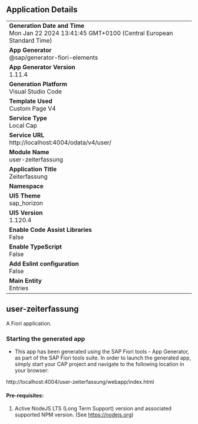 ## Application Details
|               |
| ------------- |
|**Generation Date and Time**<br>Mon Jan 22 2024 13:41:45 GMT+0100 (Central European Standard Time)|
|**App Generator**<br>@sap/generator-fiori-elements|
|**App Generator Version**<br>1.11.4|
|**Generation Platform**<br>Visual Studio Code|
|**Template Used**<br>Custom Page V4|
|**Service Type**<br>Local Cap|
|**Service URL**<br>http://localhost:4004/odata/v4/user/
|**Module Name**<br>user-zeiterfassung|
|**Application Title**<br>Zeiterfassung|
|**Namespace**<br>|
|**UI5 Theme**<br>sap_horizon|
|**UI5 Version**<br>1.120.4|
|**Enable Code Assist Libraries**<br>False|
|**Enable TypeScript**<br>False|
|**Add Eslint configuration**<br>False|
|**Main Entity**<br>Entries|

## user-zeiterfassung

A Fiori application.

### Starting the generated app

-   This app has been generated using the SAP Fiori tools - App Generator, as part of the SAP Fiori tools suite.  In order to launch the generated app, simply start your CAP project and navigate to the following location in your browser:

http://localhost:4004/user-zeiterfassung/webapp/index.html

#### Pre-requisites:

1. Active NodeJS LTS (Long Term Support) version and associated supported NPM version.  (See https://nodejs.org)


